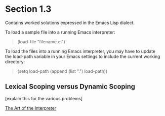 Section 1.3
=========== 

Contains worked solutions expressed in the Emacs Lisp dialect.

To load a sample file into a running Emacs interpreter:

> (load-file "filename.el")

To load the files into a running Emacs interpreter, you may have to update the load-path variable in your Emacs settings to include the current working directory:

> (setq load-path (append (list ".") load-path))

Lexical Scoping versus Dynamic Scoping
-------------------------------------- 

[explain this for the various problems]

[The Art of the Interpreter](http://www.yahoo.com)